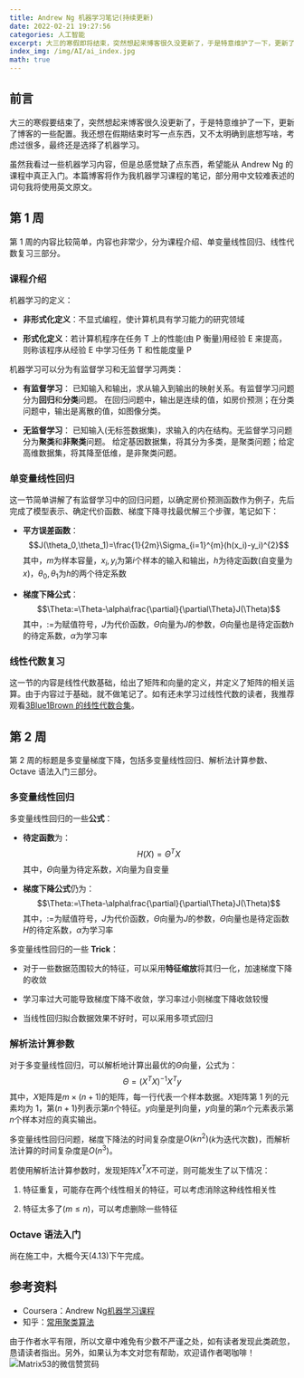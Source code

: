 ```yaml
---
title: Andrew Ng 机器学习笔记(持续更新)
date: 2022-02-21 19:27:56
categories: 人工智能
excerpt: 大三的寒假即将结束，突然想起来博客很久没更新了，于是特意维护了一下，更新了一些配置。本篇博客是我机器学习课程的笔记，将会持续更新，直到我学习完机器学习课程。
index_img: /img/AI/ai_index.jpg
math: true
---
```


## 前言

大三的寒假要结束了，突然想起来博客很久没更新了，于是特意维护了一下，更新了博客的一些配置。我还想在假期结束时写一点东西，又不太明确到底想写啥，考虑过很多，最终还是选择了机器学习。

虽然我看过一些机器学习内容，但是总感觉缺了点东西，希望能从 Andrew Ng 的课程中真正入门。本篇博客将作为我机器学习课程的笔记，部分用中文较难表述的词句我将使用英文原文。

## 第 1 周

第 1 周的内容比较简单，内容也非常少，分为课程介绍、单变量线性回归、线性代数复习三部分。

### 课程介绍

机器学习的定义：

- **非形式化定义**：不显式编程，使计算机具有学习能力的研究领域

- **形式化定义**：若计算机程序在任务 T 上的性能(由 P 衡量)用经验 E 来提高，则称该程序从经验 E 中学习任务 T 和性能度量 P

机器学习可以分为有监督学习和无监督学习两类：

- **有监督学习**：
  已知输入和输出，求从输入到输出的映射关系。有监督学习问题分为**回归**和**分类**问题。
  在回归问题中，输出是连续的值，如房价预测；在分类问题中，输出是离散的值，如图像分类。

- **无监督学习**：
  已知输入(无标签数据集)，求输入的内在结构。无监督学习问题分为**聚类**和**非聚类**问题。
  给定基因数据集，将其分为多类，是聚类问题；给定高维数据集，将其降至低维，是非聚类问题。

### 单变量线性回归

这一节简单讲解了有监督学习中的回归问题，以确定房价预测函数作为例子，先后完成了模型表示、确定代价函数、梯度下降寻找最优解三个步骤，笔记如下：

- **平方误差函数**：$$J(\theta_0,\theta_1)=\frac{1}{2m}\Sigma_{i=1}^{m}(h(x_i)-y_i)^{2}$$其中，$m$为样本容量，$x_i,y_i$为第$i$个样本的输入和输出，$h$为待定函数(自变量为$x$)，$\theta_0,\theta_1$为$h$的两个待定系数

- **梯度下降公式**：$$\Theta:=\Theta-\alpha\frac{\partial}{\partial\Theta}J(\Theta)$$其中，$:=$为赋值符号，$J$为代价函数，$\Theta$向量为$J$的参数，$\Theta$向量也是待定函数$h$的待定系数，$\alpha$为学习率

### 线性代数复习

这一节的内容是线性代数基础，给出了矩阵和向量的定义，并定义了矩阵的相关运算。由于内容过于基础，就不做笔记了。如有还未学习过线性代数的读者，我推荐观看[3Blue1Brown 的线性代数合集](https://www.bilibili.com/video/BV1ys411472E)。

## 第 2 周

第 2 周的标题是多变量梯度下降，包括多变量线性回归、解析法计算参数、Octave 语法入门三部分。

### 多变量线性回归

多变量线性回归的一些**公式**：

- **待定函数**为：$$H(X)=\Theta^{T}X$$其中，$\Theta$向量为待定系数，$X$向量为自变量

- **梯度下降公式**仍为：$$\Theta:=\Theta-\alpha\frac{\partial}{\partial\Theta}J(\Theta)$$其中，$:=$为赋值符号，$J$为代价函数，$\Theta$向量为$J$的参数，$\Theta$向量也是待定函数$H$的待定系数，$\alpha$为学习率

多变量线性回归的一些 **Trick**：

- 对于一些数据范围较大的特征，可以采用**特征缩放**将其归一化，加速梯度下降的收敛

- 学习率过大可能导致梯度下降不收敛，学习率过小则梯度下降收敛较慢

- 当线性回归拟合数据效果不好时，可以采用多项式回归

### 解析法计算参数

对于多变量线性回归，可以解析地计算出最优的$\Theta$向量，公式为：$$\Theta=(X^{T}X)^{-1}X^{T}y$$其中，$X$矩阵是$m \times (n+1)$的矩阵，每一行代表一个样本数据。$X$矩阵第 $1$ 列的元素均为 $1$，第$(n+1)$列表示第$n$个特征。$y$向量是列向量，$y$向量的第$n$个元素表示第$n$个样本对应的真实输出。

多变量线性回归问题，梯度下降法的时间复杂度是$O(kn^{2})$($k$为迭代次数)，而解析法计算的时间复杂度是$O(n^3)$。

若使用解析法计算参数时，发现矩阵$X^TX$不可逆，则可能发生了以下情况：

1. 特征重复，可能存在两个线性相关的特征，可以考虑消除这种线性相关性

2. 特征太多了($m \le n$)，可以考虑删除一些特征

### Octave 语法入门

尚在施工中，大概今天(4.13)下午完成。

## 参考资料

- Coursera：Andrew Ng[机器学习课程](https://www.coursera.org/learn/machine-learning)
- 知乎：[常用聚类算法](https://zhuanlan.zhihu.com/p/104355127)

由于作者水平有限，所以文章中难免有少数不严谨之处，如有读者发现此类疏忽，恳请读者指出。另外，如果认为本文对您有帮助，欢迎请作者喝咖啡！![Matrix53的微信赞赏码](/img/global/wxQRcode_pay.png)
